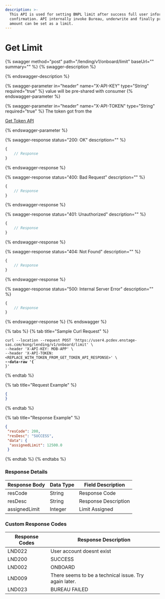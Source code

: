 ```yaml
---
description: >-
  This API is used for setting BNPL limit after success full user information
  confirmation. API internally invoke Bureau, underwrite and finally provide an
  amount can be set as a limit.
---
```


# Get Limit



{% swagger method="post" path="/lending/v1/onboard/limit" baseUrl="<domain>" summary="" %}
{% swagger-description %}

{% endswagger-description %}

{% swagger-parameter in="header" name="X-API-KEY" type="String" required="true" %}
value will be pre-shared with consumer
{% endswagger-parameter %}

{% swagger-parameter in="header" name="X-API-TOKEN" type="String" required="true" %}
The token got from the 

[Get Token API](../../market-place/api-specification/version-1/get-token-api.md)


{% endswagger-parameter %}

{% swagger-response status="200: OK" description="" %}
```javascript
{
    // Response
}
```
{% endswagger-response %}

{% swagger-response status="400: Bad Request" description="" %}
```javascript
{
    // Response
}
```
{% endswagger-response %}

{% swagger-response status="401: Unauthorized" description="" %}
```javascript
{
    // Response
}
```
{% endswagger-response %}

{% swagger-response status="404: Not Found" description="" %}
```javascript
{
    // Response
}
```
{% endswagger-response %}

{% swagger-response status="500: Internal Server Error" description="" %}
```javascript
{
    // Response
}
```
{% endswagger-response %}
{% endswagger %}

{% tabs %}
{% tab title="Sample Curl Request" %}
<pre><code>curl --location --request POST 'https://user4.pcdev.enstage-sas.com/kong/lending/v1/onboard/limit' \
--header 'X-API-KEY: MOB-APP' \
--header 'X-API-TOKEN: &#x3C;REPLACE_WITH_TOKEN_FROM_GET_TOKEN_API_RESPONSE>' \
<strong>--data-raw '{
</strong>}'
</code></pre>
{% endtab %}

{% tab title="Request Example" %}
```json
{
}
```


{% endtab %}

{% tab title="Response Example" %}
```json
{ 
 "resCode": 200, 
 "resDesc": "SUCCESS", 
 "data": { 
  "assignedLimit": 12500.0 
 } 

```
{% endtab %}
{% endtabs %}

### Response Details

| Response Body | Data Type | Field Description    |
| ------------- | --------- | -------------------- |
| resCode       | String    | Response Code        |
| resDesc       | String    | Response Description |
| assignedLimit | Integer   | Limit Assigned       |

### Custom Response Codes

| Response Codes | Response Description                                  |
| -------------- | ----------------------------------------------------- |
| LND022         | User account doesnt exist                             |
| LND200         | SUCCESS                                               |
| LND002         | ONBOARD                                               |
| LND009         | There seems to be a technical issue. Try again later. |
| LND023         | BUREAU FAILED                                         |

